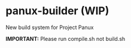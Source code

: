 # panux-builder (WIP)
New build system for Project Panux

**IMPORTANT:** Please run compile.sh not build.sh
